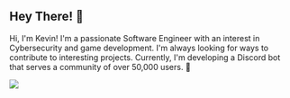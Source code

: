 ## Hey There! 👋
Hi, I'm Kevin! I'm a passionate Software Engineer with an interest in Cybersecurity and game development. I'm always looking for ways to contribute to interesting projects. Currently, I'm developing a Discord bot that serves a community of over 50,000 users. 🚀

<img src="https://skillicons.dev/icons?i=go,js,python,lua,grafana,terraform,vim,docker,git,github,ubuntu&perline=15">

